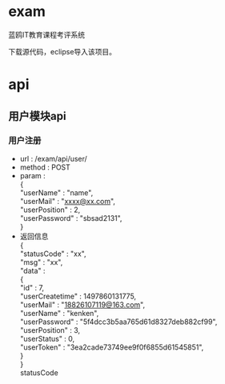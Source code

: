 # exam
蓝鸥IT教育课程考评系统

下载源代码，eclipse导入该项目。


# api

## 用户模块api

### 用户注册
* url : /exam/api/user/
* method : POST
* param :  
{  
  "userName" : "name",  
  "userMail" : "xxxx@xx.com",  
  "userPosition" : 2,  
  "userPassword" : "sbsad2131",  
}  
* 返回信息  
{  
 "statusCode" : "xx",  
 "msg" : "xx",  
 "data" :  
 {  
  "id" : 7,  
  "userCreatetime" : 1497860131775,  
  "userMail" : "18826107119@163.com",  
  "userName" : "kenken",  
  "userPassword" : "5f4dcc3b5aa765d61d8327deb882cf99",  
  "userPosition" : 3,  
  "userStatus" : 0,  
  "userToken" : "3ea2cade73749ee9f0f6855d61545851",  
 }  
}   
statusCode
   
 
